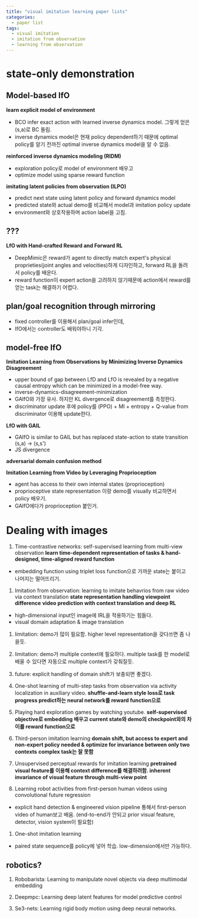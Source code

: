 ```yaml
---
title: "visual imitation learning paper lists"
categories:
  - paper list
tags:
  - visual imitation
  - imitation from observation
  - learning from observation
---
```


# state-only demonstration


## Model-based IfO

**learn explicit model of environment**
- BCO infer exact action with learned inverse dynamics model. 그렇게 얻은 (s,a)로 BC 돌림. 
- inverse dynamics model은 현재 policy dependent하기 때문에 optimal policy를 알기 전까진 optimal inverse dynamics model을 알 수 없음.

**reinforced inverse dynamics modeling (RIDM)**
- exploration policy로 model of environment 배우고
- optimize model using sparse reward function

**imitating latent policies from observation (ILPO)**
- predict next state using latent policy and forward dynamics model
- predicted state와 actual demo를 비교해서 model과 imitation policy update
- environment와 상호작용하며 action label을 고침.

## ???
**LfO with Hand-crafted Reward and Forward RL**

- DeepMimic은 reward가 agent to directly match expert's physical proprieties(joint angles and velocities)하게 디자인하고, forward RL을 돌려서 policy를 배운다.
- reward function이 expert action을 고려하지 않기때문에 action에서 reward를 얻는 task는 해결하기 어렵다.

## plan/goal recognition through mirroring
- fixed controller를 이용해서 plan/goal infer인데,
- IfO에서는 controller도 배워야하니 기각.

## model-free IfO
**Imitation Learning from Observations by Minimizing Inverse Dynamics Disagreement**

- upper bound of gap between LfD and LfO is revealed by a negative causal entropy which can be minimized in a model-free way.
- inverse-dynamics-disagreement-minimization
- GAIfO와 가장 유사. 하지만 KL divergence로 disagreement를 측정한다.
- discriminator update 후에 policy를 (PPO) + MI + entropy + Q-value from discriminator 이용해 update한다.

**LfO with GAIL**

- GAIfO is similar to GAIL but has replaced state-action to state transition (s,a) -> (s,s')
- JS divergence

**adversarial domain confusion method**

**Imitation Learning from Video by Leveraging Proprioception**

- agent has access to their own internal states (proprioception)
- proprioceptive state representation 이랑 demo를 visually 비교하면서 policy 배우기.
- GAIfO에다가 proprioception 붙인거.

# Dealing with images


1. Time-contrastive networks: self-supervised learning from multi-view observation
  **learn time-dependent representation of tasks & hand-designed, time-aligned reward function**
  - embedding function using triplet loss function으로 가까운 state는 붙이고 나머지는 떨어뜨리기.

1. Imitation from observation: learning to imitate behavrios from raw video via context translation
  **state representation handling viewpoint difference**
  **video prediction with context translation and deep RL**
  - high-dimensional input인 image에 IRL을 적용하기는 힘들다.
  - visual domain adaptation & image translation
  1. limitation: demo가 많이 필요함. higher level representation을 갖다쓰면 좀 나을듯.
  2. limitation: demo가 multiple context에 필요하다. multiple task를 한 model로 배울 수 있다면 자동으로 multiple context가 갖춰질듯.
  3. future: explicit handling of domain shift가 보충되면 좋겠다.

1. One-shot learning of multi-step tasks from observation via activity localization in auxiliary video.
**shuffle-and-learn style loss로 task progress predict하는 neural network를 reward function으로**

1. Playing hard exploration games by watching youtube.
**self-supervised objective로 embedding 배우고 current state와 demo의 checkpoint와의 차이를 reward function으로**

1. Third-person imitation learning
   **domain shift, but access to expert and non-expert policy needed & optimize for invariance between only two contexts**
   **complex task는 잘 못함**
   
1. Unsupervised perceptual rewards for imitation learning
  **pretrained visual feature를 이용해 context difference를 해결하려함. inherent invariance of visual feature through multi-view point**
  
1. Learning robot activities from first-person human videos using convolutional future regression
  - explicit hand detection & engineered vision pipeline 통해서 first-person video of human보고 배움. (end-to-end가 안되고 prior visual feature, detector, vision system이 필요함)

1. One-shot imitation learning
  - paired state sequence를 policy에 넣어 학습. low-dimension에서만 가능하다.
  
## robotics?

1. Robobarista: Learning to manipulate novel objects via deep multimodal embedding

1. Deepmpc: Learning deep latent features for model predictive control

1. Se3-nets: Learning rigid body motion using deep neural networks.



